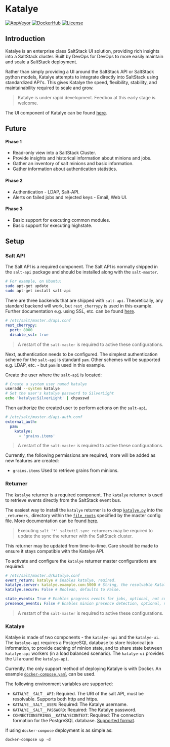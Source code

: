 # Katalye

[![AppVeyor](https://img.shields.io/appveyor/ci/Silvenga/katalye.svg?logo=appveyor&maxAge=3600&style=flat-square)](https://ci.appveyor.com/project/Silvenga/katalye)
[![DockerHub](https://img.shields.io/badge/image-dockerhub-blue.svg?maxAge=3600&logo=docker&style=flat-square)](https://hub.docker.com/r/katalye/katalye-api)
[![License](https://img.shields.io/github/license/Katalye/Katalye.svg?maxAge=86400&style=flat-square)](https://github.com/Katalye/Katalye/blob/master/LICENSE)

## Introduction

Katalye is an enterprise class SaltStack UI solution, providing rich insights into a SaltStack cluster. Built by DevOps for DevOps to more easily maintain and scale a SaltStack deployment.

Rather than simply providing a UI around the SaltStack API or SaltStack python models, Katalye attempts to integrate directly into SaltStack using standardized API's. This gives Katalye the speed, flexibility, stability, and maintainability required to scale and grow.

> Katalye is under rapid development. Feedbox at this early stage is welcome.

The UI component of Katalye can be found [here](https://github.com/Katalye/Katalye.UI).

## Future

#### Phase 1
- Read-only view into a SaltStack Cluster.
- Provide insights and historical information about minions and jobs.
- Gather an inventory of salt minions and basic information.
- Gather information about authentication statistics. 

#### Phase 2
- Authentication - LDAP, Salt-API.
- Alerts on failed jobs and rejected keys - Email, Web UI.

#### Phase 3
- Basic support for executing common modules.
- Basic support for executing highstate.

## Setup

### Salt API

The Salt API is a required component. The Salt API is normally shipped in the `salt-api` package and should be installed along with the `salt-master`.

```bash
# For example, on Ubuntu:
sudo apt-get update
sudo apt-get install salt-api
```

There are three backends that are shipped with `salt-api`. Theoretically, any standard backend will work, but `rest_cherrypy` is used in this example. Further documentation e.g. using SSL, etc. can be found [here](https://docs.saltstack.com/en/latest/ref/netapi/all/salt.netapi.rest_cherrypy.html).

```yaml
# /etc/salt/master.d/api.conf
rest_cherrypy:
  port: 8000
  disable_ssl: true
```

> A restart of the `salt-master` is required to active these configurations.

Next, authentication needs to be configured. The simplest authentication scheme for the `salt-api` is standard `pam`. Other schemes will be supported e.g. LDAP, etc. - but `pam` is used in this example.

Create the user where the `salt-api` is located:

```bash
# Create a system user named katalye
useradd --system katalye
# Set the user's katalye password to SilverLight
echo 'katalye:SilverLight' | chpasswd
``` 

Then authorize the created user to perform actions on the `salt-api`.

```yaml
# /etc/salt/master.d/api-auth.conf
external_auth:
  pam:
    katalye:
      - 'grains.items'
```
> A restart of the `salt-master` is required to active these configurations.

Currently, the following permissions are required, more will be added as new features are created:
- `grains.items` Used to retrieve grains from minions.

### Returner

The `katalye` returner is a required component. The `katalye` returner is used to retrieve events directly from the SaltStack event bus.

The easiest way to install the `katalye` returner is to drop [`katalye.py`](https://github.com/Katalye/Katalye/blob/master/katalye.py) into the `_returners,` directory within the [`file_roots`](https://docs.saltstack.com/en/latest/ref/configuration/master.html#std:conf_master-file_roots) specified by the master config file. More documentation can be found [here](https://docs.saltstack.com/en/latest/ref/returners/#using-custom-returner-modules).

> Executing `salt '*' saltutil.sync_returners` may be required to update the sync the returner with the SaltStack cluster.

This returner may be updated from time-to-time. Care should be made to ensure it stays compatible with the Katalye API.

To activate and configure the `katalye` returner master configurations are required:

```yaml
# /etc/salt/master.d/katalye.conf
event_return: katalye # Enables katalye, reqired.
katalye.server: katalye.example.com:5000 # String, the resolvable Katalye server, required.
katalye.secure: False # Boolean, defaults to False.

state_events: True # Enables progress events for jobs, optional, not currently used.
presence_events: False # Enables minion presence detection, optional, not currently used.
```

> A restart of the `salt-master` is required to active these configurations.

### Katalye

Katalye is made of two components - the `katalye-api` and the `katalye-ui`. The `katalye-api` requires a PostgreSQL database to store historical job information, to provide caching of minion state, and to share state between `katalye-api` workers (in a load balanced scenario). The `katalye-ui` provides the UI around the `katalye-api`.

Currently, the only support method of deploying Katalye is with Docker. An example [`docker-compose.yaml`](https://github.com/Katalye/Katalye/blob/master/docker-compose.yaml) can be used.

The following environment variables are supported:
- `KATALYE__SALT__API`: Required. The URI of the salt API, must be resolvable. Supports both http and https.
- `KATALYE__SALT__USER`: Required: The Katalye username.
- `KATALYE__SALT__PASSWORD`: Required: The Katalye password.
- `CONNECTIONSTRINGS__KATALYECONTEXT`: Required: The connection formation for the PostgreSQL database. [Supported format](https://www.connectionstrings.com/postgresql/).

If using `docker-compose` deployment is as simple as:

```
docker-compose up -d
```
